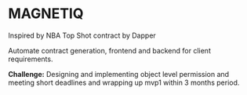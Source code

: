# MAGNETIQ
Inspired by NBA Top Shot contract by Dapper

Automate contract generation, frontend and backend for client requirements.

**Challenge:** Designing and implementing object level permission and meeting short deadlines and wrapping up mvp1 within 3 months period.
